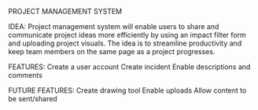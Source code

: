 PROJECT MANAGEMENT SYSTEM

IDEA:
Project management system will enable users to share and communicate project ideas more efficiently by using an impact filter form and uploading project visuals. The idea is to streamline productivity and keep team members on the same page as a project progresses.

FEATURES:
Create a user account
Create incident 
Enable descriptions and comments

FUTURE FEATURES:
Create drawing tool 
Enable uploads
Allow content to be sent/shared
